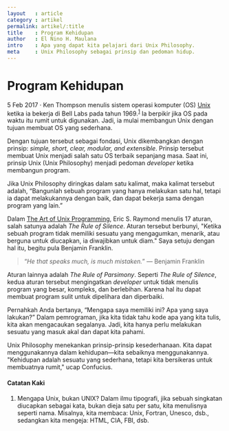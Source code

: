 ```yaml
---
layout   : article
category : artikel
permalink: artikel/:title
title    : Program Kehidupan
author   : El Nino H. Maulana
intro    : Apa yang dapat kita pelajari dari Unix Philosophy.
meta     : Unix Philosophy sebagai prinsip dan pedoman hidup.
---
```


# Program Kehidupan

<p><date class="site-post__info">5 Feb 2017</date> &middot; Ken Thompson menulis sistem operasi komputer (OS) <a href="https://id.wikipedia.org/wiki/Unix" title="Unix" target="_blank">Unix</a> ketika ia bekerja di Bell Labs pada tahun 1969.<sup><a href="#footnotes" title="Catatan Nr.1">1</a></sup> Ia berpikir jika OS pada waktu itu rumit untuk digunakan. Jadi, ia mulai membangun Unix dengan tujuan membuat OS yang sederhana.</p>

Dengan tujuan tersebut sebagai fondasi, Unix dikembangkan dengan prinsip: *simple, short, clear, modular, and extensible*. Prinsip tersebut membuat Unix menjadi salah satu OS terbaik sepanjang masa. Saat ini, prinsip Unix (Unix Philosophy) menjadi pedoman *developer* ketika membangun program.

Jika Unix Philosophy diringkas dalam satu kalimat, maka kalimat tersebut adalah, “Bangunlah sebuah program yang hanya melakukan satu hal, tetapi ia dapat melakukannya dengan baik, dan dapat bekerja sama dengan program yang lain.”

Dalam <a href="http://www.catb.org/~esr/writings/taoup/" title="The Art of Unix Programming" target="_blank">The Art of Unix Programming</a>, Eric S. Raymond menulis 17 aturan, salah satunya adalah *The Rule of Silence*. Aturan tersebut berbunyi, "Ketika sebuah program tidak memiliki sesuatu yang mengagumkan, menarik, atau berguna untuk diucapkan, ia diwajibkan untuk diam." Saya setuju dengan hal itu, begitu pula Benjamin Franklin.

<blockquote><p class="hanging-quote">&ldquo;<em>He that speaks much, is much mistaken.</em>&rdquo; &mdash; Benjamin Franklin</p></blockquote>

Aturan lainnya adalah *The Rule of Parsimony*. Seperti *The Rule of Silence*, kedua aturan tersebut mengingatkan *developer* untuk tidak menulis program yang besar, kompleks, dan berlebihan. Karena hal itu dapat membuat program sulit untuk dipelihara dan diperbaiki.

Pernahkah Anda bertanya, “Mengapa saya memiliki ini? Apa yang saya lakukan?” Dalam pemrograman, jika kita tidak tahu kode apa yang kita tulis, kita akan mengacaukan segalanya. Jadi, kita hanya perlu melakukan sesuatu yang masuk akal dan dapat kita pahami.

Unix Philosophy menekankan prinsip-prinsip kesederhanaan. Kita dapat menggunakannya dalam kehidupan—kita sebaiknya menggunakannya. "Kehidupan adalah sesuatu yang sederhana, tetapi kita bersikeras untuk membuatnya rumit," ucap Confucius.

#### Catatan Kaki

<ol id="footnotes">
    <li>Mengapa Unix, bukan UNIX? Dalam ilmu tipografi, jika sebuah singkatan diucapkan sebagai kata, bukan dieja satu per satu, kita menulisnya seperti nama. Misalnya, kita membaca: Unix, Fortran, Unesco, dsb., sedangkan kita mengeja: HTML, CIA, FBI, dsb.</li>
</ol>
